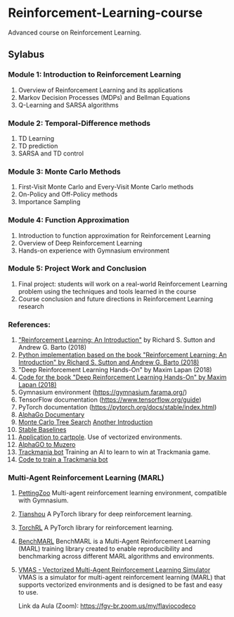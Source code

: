 # Reinforcement-Learning-course
Advanced course on Reinforcement Learning.


## Sylabus

### Module 1: Introduction to Reinforcement Learning

1. Overview of Reinforcement Learning and its applications
1. Markov Decision Processes (MDPs) and Bellman Equations
1. Q-Learning and SARSA algorithms

### Module 2: Temporal-Difference methods

1. TD Learning
2. TD prediction
3. SARSA and TD control

### Module 3: Monte Carlo Methods

1. First-Visit Monte Carlo and Every-Visit Monte Carlo methods
1. On-Policy and Off-Policy methods
1. Importance Sampling

### Module 4: Function Approximation

1. Introduction to function approximation for Reinforcement Learning
1. Overview of Deep Reinforcement Learning
1. Hands-on experience with Gymnasium environment

### Module 5: Project Work and Conclusion

1. Final project: students will work on a real-world Reinforcement Learning problem using the techniques and tools learned in the course
1. Course conclusion and future directions in Reinforcement Learning research

### References:

1. ["Reinforcement Learning: An Introduction"](https://mega.nz/file/PRYgTQZS#mDQlM1ztv_WYiSQhvBbPI6k2aSaQnq5Jm796H9F9PMk) by Richard S. Sutton and Andrew G. Barto (2018)
1. [Python implementation based on the book "Reinforcement Learning: An Introduction" by Richard S. Sutton and Andrew G. Barto (2018)](https://github.com/ShangtongZhang/reinforcement-learning-an-introduction) 
1. "Deep Reinforcement Learning Hands-On" by Maxim Lapan (2018)
1. [Code for the book "Deep Reinforcement Learning Hands-On" by Maxim Lapan (2018)](https://github.com/PacktPublishing/Deep-Reinforcement-Learning-Hands-On-Second-Edition)
1. Gymnasium environment (https://gymnasium.farama.org/)
1. TensorFlow documentation (https://www.tensorflow.org/guide)
1. PyTorch documentation (https://pytorch.org/docs/stable/index.html)
1. [AlphaGo Documentary](https://www.youtube.com/watch?v=WXuK6gekU1Y)
1. [Monte Carlo Tree Search](https://en.wikipedia.org/wiki/Monte_Carlo_tree_search) [Another Introduction](https://int8.io/monte-carlo-tree-search-beginners-guide/#Policy_network_training_in_Alpha_Go_and_Alpha_Zero)
2. [Stable Baselines](https://stable-baselines.readthedocs.io/en/master/guide/quickstart.html)
3. [Application to cartpole](https://stable-baselines.readthedocs.io/en/master/guide/examples.html#multiprocessing-unleashing-the-power-of-vectorized-environments). Use of vectorized environments.
4. [AlphaGO to Muzero](https://www.youtube.com/watch?v=lVMgxtm5L-U)
4. [Trackmania bot](https://www.youtube.com/watch?v=Dw3BZ6O_8LY) Training an AI to learn to win at Trackmania game.
5. [Code to train a Trackmania bot](https://github.com/fccoelho/tmrl)

### Multi-Agent Reinforcement Learning (MARL)
1. [PettingZoo](https://pettingzoo.farama.org) Multi-agent reinforcement learning environment, compatible with Gymnasium.
2. [Tianshou](https://tianshou.readthedocs.io/en/latest/) A PyTorch library for deep reinforcement learning.
3. [TorchRL](https://pytorch.org/rl/stable/index.html) A PyTorch library for reinforcement learning.
4. [BenchMARL](https://github.com/facebookresearch/BenchMARL) BenchMARL is a Multi-Agent Reinforcement Learning (MARL) training library created to enable reproducibility and benchmarking across different MARL algorithms and environments.
5. [VMAS - Vectorized Multi-Agent Reinforcement Learning Simulator](https://github.com/proroklab/VectorizedMultiAgentSimulator) VMAS is a simulator for multi-agent reinforcement learning (MARL) that supports vectorized environments and is designed to be fast and easy to use.

   Link da Aula (Zoom): https://fgv-br.zoom.us/my/flaviocodeco
